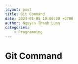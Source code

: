 ```yaml
---
layout: post
title: Git Command
date: 2024-01-05 10:00:00 +0700
author: Nguyen Thanh Luan
categories:
    - Programming
---
```


# Git Command

